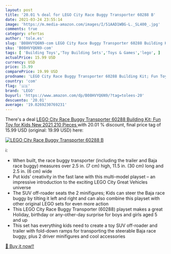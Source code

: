 ```yaml
---
layout: post
title: '20.01 % deal for LEGO City Race Buggy Transporter 60288 B'
date: 2021-03-24 23:55:14
image: 'https://m.media-amazon.com/images/I/51AAD1WBG-L._SL400_.jpg'
comments: true
category: ofertas
author: 'tole.es'
slug: 'B08HVYQ6N9-com LEGO City Race Buggy Transporter 60288 Building Kit; Fun...'
sku: 'B08HVYQ6N9-com'
tags: [ 'Building Toys','Toy Building Sets','Toys & Games','lego', ]
actualPrice: 15.99 USD
currency: USD
price: 15.99
comparePrice: 19.99 USD
prodname: 'LEGO City Race Buggy Transporter 60288 Building Kit; Fun Toy for Kids  New 2021  210 Pieces '
country: 'com'
flag: '🇺🇸'
brand: 'LEGO'
buyurl: 'https://www.amazon.com/dp/B08HVYQ6N9/?tag=tolees-20'
descuento: '20.01'
average: '19.0269230769231'
---
```


There's a deal [LEGO City Race Buggy Transporter 60288 Building Kit; Fun Toy for Kids  New 2021  210 Pieces ](https://www.amazon.com/dp/B08HVYQ6N9/?tag=tolees-20)  with  20.01 % discount, final price tag of  15.99 USD (original: 19.99 USD) here:

[![LEGO City Race Buggy Transporter 60288 B](https://m.media-amazon.com/images/I/51AAD1WBG-L._SL400_.jpg)](https://www.amazon.com/dp/B08HVYQ6N9/?tag=tolees-20)

ℹ️:

- When built, the race buggy transporter (including the trailer and Baja race buggy) measures over 2.5 in. (7 cm) high, 11.5 in. (30 cm) long and 2.5 in. (6 cm) wide
- Put kids’ creativity in the fast lane with this multi-model playset – an impressive introduction to the exciting LEGO City Great Vehicles universe
- The SUV off-roader seats the 2 minifigures; Kids can steer the Baja race buggy by tilting it left and right and can also combine this playset with other original LEGO sets for even more action
- This LEGO City Race Buggy Transporter (60288) playset makes a great Holiday, birthday or any-other-day surprise for boys and girls aged 5 and up
- This set has everything kids need to create a toy SUV off-roader and trailer with fold-down ramps for transporting the steerable Baja race buggy, plus 2 driver minifigures and cool accessories

[🛒 Buy it now!!](https://www.amazon.com/dp/B08HVYQ6N9/?tag=tolees-20)
